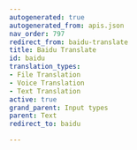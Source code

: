 ```yaml
---
autogenerated: true
autogenerated_from: apis.json
nav_order: 797
redirect_from: baidu-translate
title: Baidu Translate
id: baidu
translation_types:
- File Translation
- Voice Translation
- Text Translation
active: true
grand_parent: Input types
parent: Text
redirect_to: baidu

---
```


